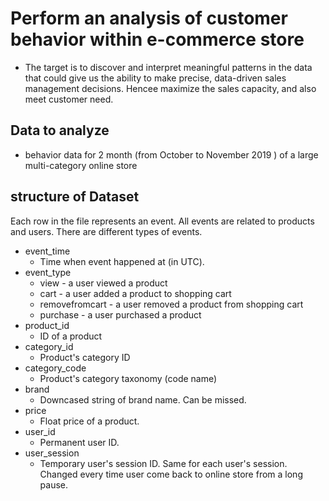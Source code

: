 # Perform an analysis of customer behavior within e-commerce store
- The target is to discover and interpret meaningful patterns in the data that could give us the ability to make precise, data-driven sales management decisions. Hencee maximize the sales capacity, and also meet customer need.
## Data to analyze 
- behavior data for 2 month (from October to November 2019 ) of a large multi-category online store
## structure of Dataset
Each row in the file represents an event. All events are related to products and users. There are different types of events.
- event_time
  - Time when event happened at (in UTC).
- event_type
  - view - a user viewed a product
  - cart - a user added a product to shopping cart
  - removefromcart - a user removed a product from shopping cart
  - purchase - a user purchased a product
- product_id
  - ID of a product
- category_id
  - Product's category ID
- category_code
  - Product's category taxonomy (code name)
- brand
  - Downcased string of brand name. Can be missed.
- price
  - Float price of a product.
- user_id
  - Permanent user ID.
- user_session
  - Temporary user's session ID. Same for each user's session. Changed every time user come back to online store from a long pause.

